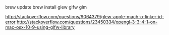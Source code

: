 
brew update
brew install glew glfw glm

http://stackoverflow.com/questions/9064379/glew-apple-mach-o-linker-id-error
http://stackoverflow.com/questions/23450334/opengl-3-3-4-1-on-mac-osx-10-9-using-glfw-library
